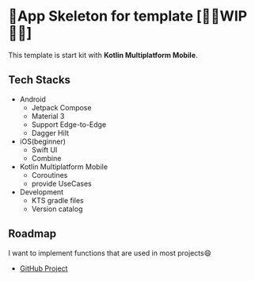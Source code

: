 # 🦴App Skeleton for template [👷🏻WIP👷🏻]

This template is start kit with **Kotlin Multiplatform Mobile**.

## Tech Stacks

- Android
    - Jetpack Compose
    - Material 3
    - Support Edge-to-Edge
    - Dagger Hilt
- iOS(beginner)
    - Swift UI
    - Combine
- Kotlin Multiplatform Mobile
    - Coroutines
    - provide UseCases
- Development
    - KTS gradle files
    - Version catalog

## Roadmap

I want to implement functions that are used in most projects😄

- [GitHub Project](https://github.com/users/rmakiyama/projects/1/views/5)
